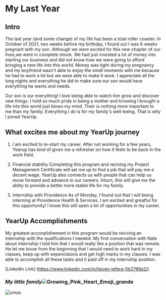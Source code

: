 # **My Last Year**

## Intro

The last year (and some change) of my life has been a total roller coaster. In October of 2021, two weeks before my birthday, I found out I was 6 weeks pregnant with my son. Although we were excited for this new chapter of our lives,we were in complete shock. We had just invested a lot of money into starting our business and did not know how we were going to afford bringing a new life into this world. Money was tight during my pregnancy and my boyfriend wasn't able to enjoy the small moments with me because he had to work a lot but we were able to make it work. I appreciate all the long nights and everything he did to make sure our son would have everything he wants and needs. 

Our son is our everything! I love being able to watch him grow and discover new things. I hold so much pride in being a mother and knowing I brought a life into this world just blows my mind. Their is nothing more important to me than my family. Everything I do is for my family's well-being. That is why I joined YearUp.

## What excites me about my YearUp journey

1. I am excited to re-start my career.
  After not working for a few years, Yearup has kind of given me a refresher on how it feels to be back in the work field.

2. Financial stability
   Completing this program and reciving my Project Management Certificate will set me up to find a job that will pay me a decent wage. YearUp also connects us with people that can help us move forward and advance in our careers. Inturn, this will give me the ablity to provide a better more stable life for my family.
   
3. Internship with Providence
   As of Monday, I found out that I will being interning at Providence Health & Services. I am excited and greatful for this opportunity! I know this will open a lot of opportunities in my career.
   
## YearUp Accomplishments

My greatest acconplishement in this program would be reciving an internship with the qualifications I needed. My first conversation with Nate about internship I told him that I would really like a position that was remote. He let me know from the beginning that I would need to work hard in my classes, keep up with expenctaions and get high marks in my classes. I was able to accomplish all these tasks and it paid off in my internship position. 


[LinkedIn Link] (https://www.linkedin.com/in/faiven-tefera-5b2766a2/)

### ***My little family***![Growing_Pink_Heart_Emoji_grande](https://user-images.githubusercontent.com/127354647/225155154-bf2cb721-5c24-4966-8443-c9f11f86633f.png)


![xmas](https://user-images.githubusercontent.com/127261045/224221416-1c8c8dd3-3ed0-4114-b337-5cf787dda7d7.jpg)







